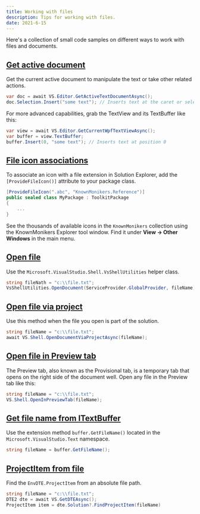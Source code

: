 ```yaml
---
title: Working with files
description: Tips for working with files.
date: 2021-6-15
---
```


Here's a collection of small code samples on different ways to work with files and documents.

## [Get active document](#get-active-document)
Get the current active document to manipulate the text or take other related actions.

```csharp
var doc = await VS.Editor.GetActiveTextDocumentAsync();
doc.Selection.Insert("some text"); // Inserts text at the caret or selection
```

For more advanced capabilities, grab the TextView and its TextBuffer like this:

```csharp
var view = await VS.Editor.GetCurrentWpfTextViewAsync();
var buffer = view.TextBuffer;
buffer.Insert(0, "some text"); // Inserts text at position 0
```

## [File icon associations](#file-icon-associations)
To associate an icon with a file extension in Solution Explorer, add the `[ProvideFileIcon()]` attribute to your package class.

```csharp
[ProvideFileIcon(".abc", "KnownMonikers.Reference")]
public sealed class MyPackage : ToolkitPackage
{
    ...
}
```

See the thousands of available icons in the `KnownMonikers` collection using the KnownMonikers Explorer tool window. Find it under **View -> Other Windows** in the main menu.

## [Open file](#open-file)
Use the `Microsoft.VisualStudio.Shell.VsShellUtilities` helper class.

```csharp
string fileNath = "c:\\file.txt";
VsShellUtilities.OpenDocument(ServiceProvider.GlobalProvider, fileName);
```

## [Open file via project](#open-file-via-project)
Use this method when the file you open is part of the solution.

```csharp
string fileName = "c:\\file.txt";
await VS.Shell.OpenDocumentViaProjectAsync(fileName);
```

## [Open file in Preview tab](#open-file-in-preview-tab)
The Preview tab, also known as the Provisional tab, is a temporary tab that opens on the right side of the document well. Open any file in the Preview tab like this:

```csharp
string fileName = "c:\\file.txt";
VS.Shell.OpenInPreviewTab(fileName);
```

## [Get file name from ITextBuffer](#get-file-name-from-textbuffer)
Use the extension method `buffer.GetFileName()` located in the `Microsoft.VisualStudio.Text` namespace.

```csharp
string fileName = buffer.GetFileName();
```

## [ProjectItem from file](#projectitem-from-file)
Find the `EnvDTE.ProjectItem` from an absolute file path.

```csharp
string fileName = "c:\\file.txt";
DTE2 dte = await VS.GetDTEAsync();
ProjectItem item = dte.Solution?.FindProjectItem(fileName)
```
